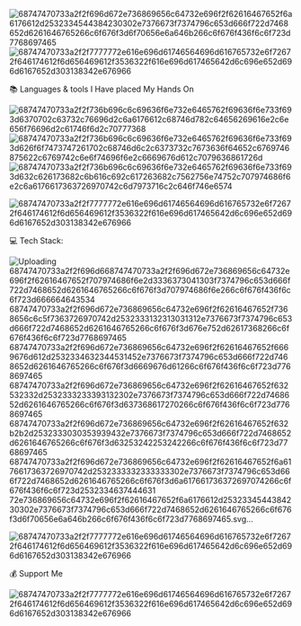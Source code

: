 ![68747470733a2f2f696d672e736869656c64732e696f2f62616467652f6a6176612d2532334544384230302e7376673f7374796c653d666f722d7468652d6261646765266c6f676f3d6f70656e6a646b266c6f676f436f6c6f723d7768697465](https://github.com/user-attachments/assets/990d8536-0526-4d5c-98ca-3784d662bd23)![68747470733a2f2f7777772e616e696d61746564696d616765732e6f72672f646174612f6d656469612f3536322f616e696d617465642d6c696e652d696d6167652d303138342e676966](https://github.com/user-attachments/assets/529018e1-aa0f-428e-bf3d-909a0fe40417)

📚 Languages & tools I Have placed My Hands On

![68747470733a2f2f736b696c6c69636f6e732e6465762f69636f6e733f693d6370702c63732c76696d2c6a6176612c68746d782c64656269616e2c6e656f76696d2c61746f6d2c70777368](https://github.com/user-attachments/assets/10c9d98f-de9a-49ff-bae2-eee8e7d18914)
![68747470733a2f2f736b696c6c69636f6e732e6465762f69636f6e733f693d626f6f7473747261702c68746d6c2c6373732c7673636f64652c6769746875622c6769742c6e6f74696f6e2c6669676d612c7079636861726d](https://github.com/user-attachments/assets/7c4fc990-f26d-49c9-9e93-d5816d646b0e)
![68747470733a2f2f736b696c6c69636f6e732e6465762f69636f6e733f693d632c626173682c6b616c692c617263682c7562756e74752c707974686f6e2c6a6176617363726970742c6d7973716c2c646f746e6574](https://github.com/user-attachments/assets/4b9892f8-5bf0-4b66-a004-65a08b8a792f)

![68747470733a2f2f7777772e616e696d61746564696d616765732e6f72672f646174612f6d656469612f3536322f616e696d617465642d6c696e652d696d6167652d303138342e676966](https://github.com/user-attachments/assets/529018e1-aa0f-428e-bf3d-909a0fe40417)

💻 Tech Stack:

![Uploading 68747470733a2f2f696d6![68747470733a2f2f696d672e736869656c64732e696f2f62616467652f707974686f6e2d3336373041303f7374796c653d666f722d7468652d6261646765266c6f676f3d707974686f6e266c6f676f436f6c6f723d666664643534](https://github.com/user-attachments/assets/21c5e740-f30a-464f-9df7-3421edb28512)
![68747470733a2f2f696d672e736869656c64732e696f2f62616467652f7368656c6c5f7363726970742d2532333132313031312e7376673f7374796c653d666f722d7468652d6261646765266c6f676f3d676e752d62617368266c6f676f436f6c6f723d7768697465](https://github.com/user-attachments/assets/686a42b4-dafa-4105-b93a-4cf9107e4ab4)
![68747470733a2f2f696d672e736869656c64732e696f2f62616467652f6669676d612d2532334632344531452e7376673f7374796c653d666f722d7468652d6261646765266c6f676f3d6669676d61266c6f676f436f6c6f723d7768697465](https://github.com/user-attachments/assets/1cc61f0e-12cb-442c-b3fa-c08e128e957c)
![68747470733a2f2f696d672e736869656c64732e696f2f62616467652f632532332d2532333233393132302e7376673f7374796c653d666f722d7468652d6261646765266c6f676f3d637368617270266c6f676f436f6c6f723d7768697465](https://github.com/user-attachments/assets/84b417a0-93db-4895-951c-169a020536c4)
![68747470733a2f2f696d672e736869656c64732e696f2f62616467652f632b2b2d2532333030353939432e7376673f7374796c653d666f722d7468652d6261646765266c6f676f3d63253242253242266c6f676f436f6c6f723d7768697465](https://github.com/user-attachments/assets/6cfc06ed-2259-4b22-9672-bf93b082ae89)
![68747470733a2f2f696d672e736869656c64732e696f2f62616467652f6a6176617363726970742d2532333332333333302e7376673f7374796c653d666f722d7468652d6261646765266c6f676f3d6a617661736372697074266c6f676f436f6c6f723d2532334637444631](https://github.com/user-attachments/assets/4fe5d802-09fb-4427-babd-bab5b27f68fc)
72e736869656c64732e696f2f62616467652f6a6176612d2532334544384230302e7376673f7374796c653d666f722d7468652d6261646765266c6f676f3d6f70656e6a646b266c6f676f436f6c6f723d7768697465.svg…]()

![68747470733a2f2f7777772e616e696d61746564696d616765732e6f72672f646174612f6d656469612f3536322f616e696d617465642d6c696e652d696d6167652d303138342e676966](https://github.com/user-attachments/assets/529018e1-aa0f-428e-bf3d-909a0fe40417)

💰 Support Me 

![68747470733a2f2f7777772e616e696d61746564696d616765732e6f72672f646174612f6d656469612f3536322f616e696d617465642d6c696e652d696d6167652d303138342e676966](https://github.com/user-attachments/assets/529018e1-aa0f-428e-bf3d-909a0fe40417)
